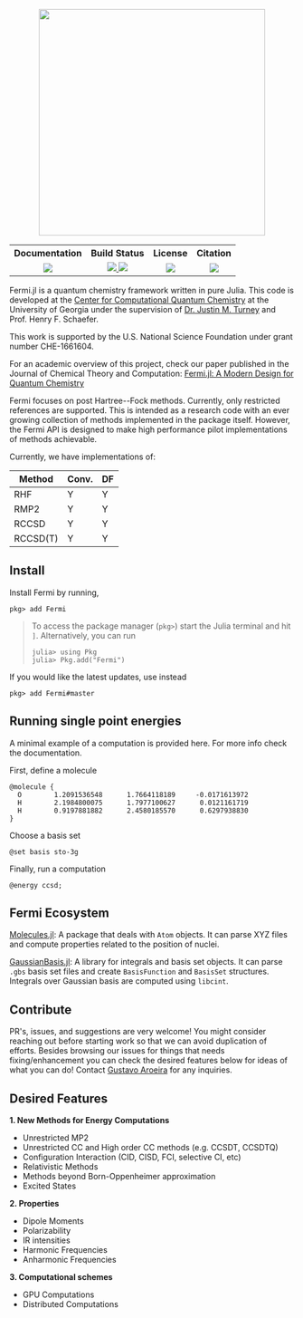 <p align="center">
  <img src="docs/src/assets/logo.svg" width="400" alt=""/>
</p>

<table align="center">
  <tr>
    <th>Documentation</th>
    <th>Build Status</th>
    <th>License</th>
    <th>Citation</th>
  </tr>
  <tr>
    <td align="center">
      <a href=https://FermiQC.github.io/Fermi.jl/dev>
      <img src=https://img.shields.io/badge/docs-dev-blue.svg>
      </a> 
    </td>
    <td align="center">
      <a href=https://github.com/FermiQC/Fermi.jl/actions/workflows/CI.yml>
      <img src=https://github.com/FermiQC/Fermi.jl/actions/workflows/CI.yml/badge.svg>
      </a> 
      <a href=https://codecov.io/gh/FermiQC/Fermi.jl>
      <img src=https://codecov.io/gh/FermiQC/Fermi.jl/branch/master/graph/badge.svg?token=EWRG6Q7FK9>
      </a> 
    </td>
    <td align="center">
      <a href=https://github.com/FermiQC/Fermi.jl/blob/master/LICENSE>
      <img src=https://img.shields.io/badge/License-MIT-blue.svg>
      </a>
    </td>
    <td align="center">
      <a href=https://pubs.acs.org/doi/10.1021/acs.jctc.1c00719>
      <img src=https://img.shields.io/badge/JCTC-10.1021/acs.jctc.1c00719-darkgreen.svg>
      </a>
    </td>
  </tr>
</table>

Fermi.jl is a quantum chemistry framework written in pure Julia. This code is developed at
the [Center for Computational Quantum Chemistry](https://github.com/CCQC) at the University of Georgia under the supervision 
of [Dr. Justin M. Turney](https://github.com/jturney) and Prof. Henry F. Schaefer.

This work is supported by the U.S. National Science Foundation under grant number CHE-1661604.

For an academic overview of this project, check our paper published in the Journal of Chemical Theory and Computation:
[Fermi.jl: A Modern Design for Quantum Chemistry](https://pubs.acs.org/doi/10.1021/acs.jctc.1c00719)

Fermi focuses on post Hartree--Fock methods. Currently, only restricted references are supported.
This is intended as a research code with an ever growing collection of methods implemented in
the package itself. However, the Fermi API is designed to make high performance pilot implementations
of methods achievable. 

Currently, we have implementations of:

| Method    | Conv. | DF |
|-----------|-------|----|
| RHF       |  Y    |  Y |
| RMP2      |  Y    |  Y |
| RCCSD     |  Y    |  Y |
| RCCSD(T)  |  Y    |  Y |

## Install
Install Fermi by running,
```
pkg> add Fermi
```

> To access the package manager (`pkg>`) start the Julia terminal and hit `]`. 
> Alternatively, you can run
> ```
> julia> using Pkg
> julia> Pkg.add("Fermi")
> ```

If you would like the latest updates, use instead
```
pkg> add Fermi#master
```

## Running single point energies
A minimal example of a computation is provided here. For more info check the documentation.

First, define a molecule
```
@molecule {
  O        1.2091536548      1.7664118189     -0.0171613972
  H        2.1984800075      1.7977100627      0.0121161719
  H        0.9197881882      2.4580185570      0.6297938830
}
```
Choose a basis set
```
@set basis sto-3g
```
Finally, run a computation
```
@energy ccsd;
```

## Fermi Ecosystem 

[Molecules.jl](https://github.com/FermiQC/Molecules.jl): A package that deals with `Atom` objects. It can parse XYZ files and compute properties related to the position of nuclei.

[GaussianBasis.jl](https://github.com/FermiQC/GaussianBasis.jl): A library for integrals and basis set objects. It can parse `.gbs` basis set files and create `BasisFunction` and `BasisSet` structures. Integrals over Gaussian basis are computed using `libcint`.

## Contribute
PR's, issues, and suggestions are very welcome! You might consider reaching out before starting
work so that we can avoid duplication of efforts. Besides browsing our issues for things that needs fixing/enhancement you can check the desired features below for ideas of what you can do! Contact [Gustavo Aroeira](https://github.com/gustavojra) for any inquiries. 

## Desired Features 

**1. New Methods for Energy Computations**
  * Unrestricted MP2
  * Unrestricted CC and High order CC methods (e.g. CCSDT, CCSDTQ)
  * Configuration Interaction (CID, CISD, FCI, selective CI, etc) 
  * Relativistic Methods
  * Methods beyond Born-Oppenheimer approximation
  * Excited States

**2. Properties**
  * Dipole Moments
  * Polarizability
  * IR intensities
  * Harmonic Frequencies
  * Anharmonic Frequencies

**3. Computational schemes**
  * GPU Computations
  * Distributed Computations
